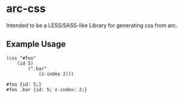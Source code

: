 arc-css
=======

Intended to be a LESS/SASS-like Library for generating css from arc.

## Example Usage

```
(css "#foo"
    (id 5)
        (".bar"
            (z-index 2)))
```

```
#foo {id: 5;}
#foo .bar {id: 5; z-index: 2;}
```